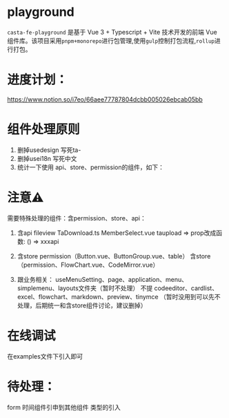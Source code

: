 # playground
`casta-fe-playground` 是基于 Vue 3 + Typescript + Vite 技术开发的前端 Vue 组件库。该项目采用`pnpm+monorepo`进行包管理,使用`gulp`控制打包流程,`rollup`进行打包。

# 进度计划：
https://www.notion.so/i7eo/66aee77787804dcbb005026ebcab05bb

# 组件处理原则
1. 删掉usedesign 写死ta-
2. 删掉usei18n 写死中文
3. 统计一下使用 api、store、permission的组件，如下：
# 注意⚠️
需要特殊处理的组件：含permission、store、api：
1. 含api fileview TaDownload.ts MemberSelect.vue taupload => prop改成函数: () => xxxapi
2. 含store
permission（Button.vue、ButtonGroup.vue、table）
含store（permission、FlowChart.vue、CodeMirror.vue）

3. 跟业务相关：
useMenuSetting、page、application、menu、simplemenu、layouts文件夹（暂时不处理）
不提 codeeditor、cardlist、excel、flowchart、markdown、preview、tinymce （暂时没用到可以先不处理，后期统一和含store组件讨论，建议删掉）

# 在线调试
在examples文件下引入即可

# 待处理：
form 时间组件引申到其他组件
类型的引入

